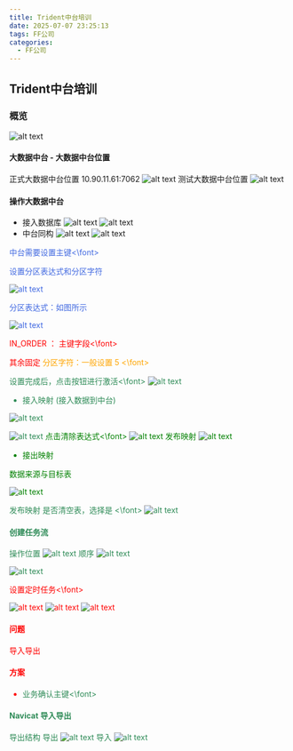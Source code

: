 ```yaml
---
title: Trident中台培训
date: 2025-07-07 23:25:13
tags: FF公司
categories:
  - FF公司
---
```

## Trident中台培训

### 概览
![alt text](https:\\cdn.jsdelivr.net\gh\qingyun201908\qingyun201908.github.io@images\images\Trident中台培训\image-5.png)
#### 大数据中台 - 大数据中台位置
正式大数据中台位置
10.90.11.61:7062
![alt text](https:\\cdn.jsdelivr.net\gh\qingyun201908\qingyun201908.github.io@images\images\Trident中台培训\image-6.png)
测试大数据中台位置
![alt text](https:\\cdn.jsdelivr.net\gh\qingyun201908\qingyun201908.github.io@images\images\Trident中台培训\image-7.png)
#### 操作大数据中台
* 接入数据库
![alt text](https:\\cdn.jsdelivr.net\gh\qingyun201908\qingyun201908.github.io@images\images\Trident中台培训\image-9.png)
![alt text](https:\\cdn.jsdelivr.net\gh\qingyun201908\qingyun201908.github.io@images\images\Trident中台培训\image-8.png)
* 中台同构
![alt text](https:\\cdn.jsdelivr.net\gh\qingyun201908\qingyun201908.github.io@images\images\Trident中台培训\image-10.png)
![alt text](https:\\cdn.jsdelivr.net\gh\qingyun201908\qingyun201908.github.io@images\images\Trident中台培训\image-11.png)

<font color=royalblue>中台需要设置主键<\font>

设置分区表达式和分区字符

![alt text](https:\\cdn.jsdelivr.net\gh\qingyun201908\qingyun201908.github.io@images\images\Trident中台培训\image-13.png)

分区表达式：如图所示

![alt text](https:\\cdn.jsdelivr.net\gh\qingyun201908\qingyun201908.github.io@images\images\Trident中台培训\image-14.png)

<font color=red>IN_ORDER ： 主键字段<\font>

其余固定
<font color=orange>分区字符：一般设置 5 <\font>

<font color=seagreen>设置完成后，点击按钮进行激活<\font>
![alt text](https:\\cdn.jsdelivr.net\gh\qingyun201908\qingyun201908.github.io@images\images\Trident中台培训\image-12.png)
* 接入映射 (接入数据到中台)

![alt text](https:\\cdn.jsdelivr.net\gh\qingyun201908\qingyun201908.github.io@images\images\Trident中台培训\image-15.png)

![alt text](https:\\cdn.jsdelivr.net\gh\qingyun201908\qingyun201908.github.io@images\images\Trident中台培训\4fd065720584051d85c2f9274e34c0a.png)
<font color=green>点击清除表达式<\font>
![alt text](https:\\cdn.jsdelivr.net\gh\qingyun201908\qingyun201908.github.io@images\images\Trident中台培训\image-17.png)
发布映射
![alt text](https:\\cdn.jsdelivr.net\gh\qingyun201908\qingyun201908.github.io@images\images\Trident中台培训\image-18.png)

* 接出映射

数据来源与目标表

![alt text](https:\\cdn.jsdelivr.net\gh\qingyun201908\qingyun201908.github.io@images\images\Trident中台培训\image-19.png)

<font color=seagreen>发布映射  是否清空表，选择是
<\font>
![alt text](https:\\cdn.jsdelivr.net\gh\qingyun201908\qingyun201908.github.io@images\images\Trident中台培训\image-20.png)

#### 创建任务流
操作位置
![alt text](https:\\cdn.jsdelivr.net\gh\qingyun201908\qingyun201908.github.io@images\images\Trident中台培训\image-21.png)
顺序
![alt text](https:\\cdn.jsdelivr.net\gh\qingyun201908\qingyun201908.github.io@images\images\Trident中台培训\image-22.png)

![alt text](https:\\cdn.jsdelivr.net\gh\qingyun201908\qingyun201908.github.io@images\images\Trident中台培训\image-23.png)

<font color=red>设置定时任务<\font>

![alt text](https:\\cdn.jsdelivr.net\gh\qingyun201908\qingyun201908.github.io@images\images\Trident中台培训\image-25.png)
![alt text](https:\\cdn.jsdelivr.net\gh\qingyun201908\qingyun201908.github.io@images\images\Trident中台培训\image-26.png)
![alt text](https:\\cdn.jsdelivr.net\gh\qingyun201908\qingyun201908.github.io@images\images\Trident中台培训\image-27.png)



#### 问题
导入导出

#### 方案
* <font color=seagreen>业务确认主键<\font>


#### Navicat 导入导出
导出结构
导出
![alt text](https:\\cdn.jsdelivr.net\gh\qingyun201908\qingyun201908.github.io@images\images\Trident中台培训\image-28.png)
导入
![alt text](https:\\cdn.jsdelivr.net\gh\qingyun201908\qingyun201908.github.io@images\images\Trident中台培训\image-29.png)